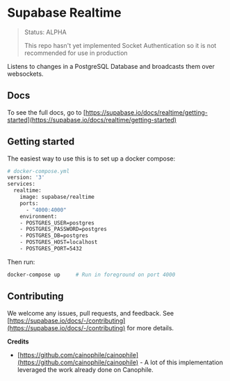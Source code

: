 # Supabase Realtime

> Status: ALPHA
>
> This repo hasn't yet implemented Socket Authentication so it is not recommended for use in production

Listens to changes in a PostgreSQL Database and broadcasts them over websockets.

## Docs 

To see the full docs, go to [https://supabase.io/docs/realtime/getting-started](https://supabase.io/docs/realtime/getting-started)

## Getting started


The easiest way to use this is to set up a docker compose:

```sh 
# docker-compose.yml
version: '3'
services:
  realtime:
    image: supabase/realtime
    ports:
      - "4000:4000"
    environment:
    - POSTGRES_USER=postgres
    - POSTGRES_PASSWORD=postgres
    - POSTGRES_DB=postgres
    - POSTGRES_HOST=localhost
    - POSTGRES_PORT=5432
```

Then run:

```sh
docker-compose up     # Run in foreground on port 4000
```

## Contributing

We welcome any issues, pull requests, and feedback. See [https://supabase.io/docs/-/contributing](https://supabase.io/docs/-/contributing) for more details.


**Credits**

- [https://github.com/cainophile/cainophile](https://github.com/cainophile/cainophile) - A lot of this implementation leveraged the work already done on Canophile.
